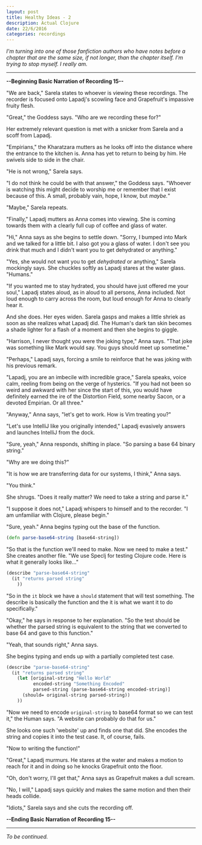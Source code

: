 ```yaml
---
layout: post
title: Healthy Ideas - 2
description: Actual Clojure
date: 22/6/2016
categories: recordings
---
```


*I'm turning into one of those fanfiction authors who have notes before a chapter that are the same size, if not longer, than the chapter itself. I'm trying to stop myself. I really am.*

---

**--Beginning Basic Narration of Recording 15--**

"We are back," Sarela states to whoever is viewing these recordings. The recorder is focused onto Lapadj's scowling face and Grapefruit's impassive fruity flesh.

"Great," the Goddess says. "Who are we recording these for?"

Her extremely relevant question is met with a snicker from Sarela and a scoff from Lapadj.

"Empirians," the Kharatzara mutters as he looks off into the distance where the entrance to the kitchen is. Anna has yet to return to being by him. He swivels side to side in the chair.

"He is not wrong," Sarela says.

"I do not think he could be with that answer," the Goddess says. "Whoever is watching this might decide to worship me or remember that I exist because of this. A small, probably vain, hope, I know, but *maybe.*"

"Maybe," Sarela repeats.

"Finally," Lapadj mutters as Anna comes into viewing. She is coming towards them with a clearly full cup of coffee and glass of water.

"Hi," Anna says as she begins to settle down. "Sorry, I bumped into Mark and we talked for a little bit. I also got you a glass of water. I don't see you drink that much and I didn't want you to get dehydrated or anything."

"Yes, she would not want you to get *dehydrated* or anything," Sarela mockingly says. She chuckles softly as Lapadj stares at the water glass. "Humans."

"If you wanted me to stay hydrated, you should have just offered me your soul," Lapadj states aloud, as in aloud to all persons, Anna included. Not loud enough to carry across the room, but loud enough for Anna to clearly hear it.

And she does. Her eyes widen. Sarela gasps and makes a little shriek as soon as she realizes what Lapadj did. The Human's dark tan skin becomes a shade lighter for a flash of a moment and then she begins to giggle.

"Harrison, I never thought you were the joking type," Anna says. "That joke was something like Mark would say. You guys should meet up sometime."

"Perhaps," Lapadj says, forcing a smile to reinforce that he was joking with his previous remark.

"Lapadj, you are an imbecile with incredible grace," Sarela speaks, voice calm, reeling from being on the verge of hysterics. "If you had not been so weird and awkward with her since the start of this, you would have definitely earned the ire of the Distortion Field, some nearby Sacon, or a devoted Empirian. Or all three."

"Anyway," Anna says, "let's get to work. How is Vim treating you?"

"Let's use IntelliJ like you originally intended," Lapadj evasively answers and launches IntelliJ from the dock.

"Sure, yeah," Anna responds, shifting in place. "So parsing a base 64 binary string."

"Why are we doing this?"

"It is how we are transferring data for our systems, I think," Anna says.

"You think."

She shrugs. "Does it really matter? We need to take a string and parse it."

"I suppose it does not," Lapadj whispers to himself and to the recorder. "I am unfamiliar with Clojure, please begin."

"Sure, yeah." Anna begins typing out the base of the function.

```clojure
(defn parse-base64-string [base64-string])
```

"So that is the function we'll need to make. Now we need to make a test." She creates another file. "We use Speclj for testing Clojure code. Here is what it generally looks like..."

```clojure
(describe "parse-base64-string"
  (it "returns parsed string"
    ))
```

"So in the `it` block we have a `should` statement that will test something. The describe is basically the function and the it is what we want it to do specifically."

"Okay," he says in response to her explanation. "So the test should be whether the parsed string is equivalent to the string that we converted to base 64 and gave to this function."

"Yeah, that sounds right," Anna says.

She begins typing and ends up with a partially completed test case.

```clojure
(describe "parse-base64-string"
  (it "returns parsed string"
    (let [original-string "Hello World"
          encoded-string "Something Encoded"
          parsed-string (parse-base64-string encoded-string)]
      (should= original-string parsed-string))
    ))
```

"Now we need to encode `original-string` to base64 format so we can test it," the Human says. "A website can probably do that for us."

She looks one such 'website' up and finds one that did. She encodes the string and copies it into the test case. It, of course, fails.

"Now to writing the function!"

"Great," Lapadj murmurs. He stares at the water and makes a motion to reach for it and in doing so he knocks Grapefruit onto the floor.

"Oh, don't worry, I'll get that," Anna says as Grapefruit makes a dull scream.

"No, I will," Lapadj says quickly and makes the same motion and then their heads collide.

"Idiots," Sarela says and she cuts the recording off.

**--Ending Basic Narration of Recording 15--**

---

*To be continued.*

